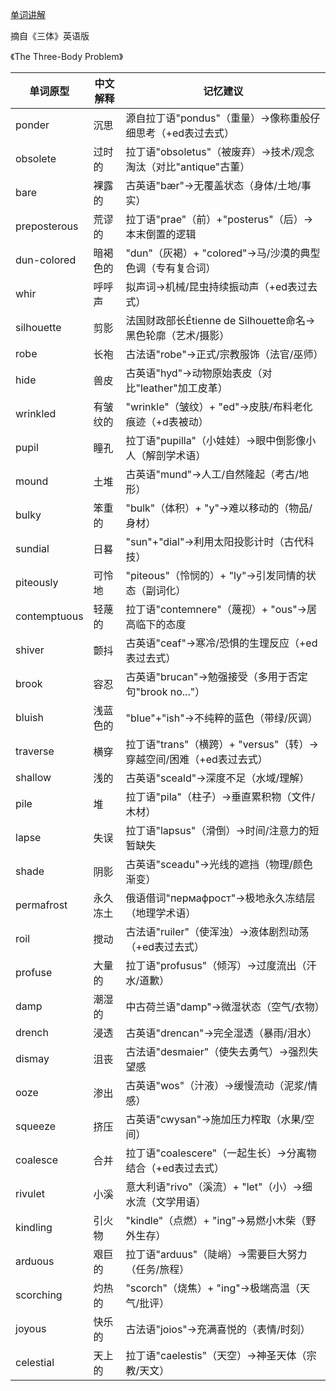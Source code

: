 [单词讲解](https://www.bilibili.com/audio/au4853995?type=1?type=6)

摘自《三体》英语版

《The Three-Body Problem》

| 单词原型        | 中文解释               | 记忆建议                                   |
|---------------|----------------------|------------------------------------------|
| ponder        | 沉思                | 源自拉丁语"pondus"（重量）→像称重般仔细思考（+ed表过去式） |
| obsolete      | 过时的              | 拉丁语"obsoletus"（被废弃）→技术/观念淘汰（对比"antique"古董）|
| bare          | 裸露的              | 古英语"bær"→无覆盖状态（身体/土地/事实）              |
| preposterous  | 荒谬的              | 拉丁语"prae"（前）+"posterus"（后）→本末倒置的逻辑      |
| dun-colored   | 暗褐色的            | "dun"（灰褐）+ "colored"→马/沙漠的典型色调（专有复合词）  |
| whir          | 呼呼声              | 拟声词→机械/昆虫持续振动声（+ed表过去式）               |
| silhouette    | 剪影                | 法国财政部长Étienne de Silhouette命名→黑色轮廓（艺术/摄影）|
| robe          | 长袍                | 古法语"robe"→正式/宗教服饰（法官/巫师）                |
| hide          | 兽皮                | 古英语"hyd"→动物原始表皮（对比"leather"加工皮革）        |
| wrinkled      | 有皱纹的            | "wrinkle"（皱纹）+ "ed"→皮肤/布料老化痕迹（+d表被动）    |
| pupil         | 瞳孔                | 拉丁语"pupilla"（小娃娃）→眼中倒影像小人（解剖学术语）     |
| mound         | 土堆                | 古英语"mund"→人工/自然隆起（考古/地形）                |
| bulky         | 笨重的              | "bulk"（体积）+ "y"→难以移动的（物品/身材）             |
| sundial       | 日晷                | "sun"+"dial"→利用太阳投影计时（古代科技）               |
| piteously     | 可怜地              | "piteous"（怜悯的）+ "ly"→引发同情的状态（副词化）       |
| contemptuous  | 轻蔑的              | 拉丁语"contemnere"（蔑视）+ "ous"→居高临下的态度        |
| shiver        | 颤抖                | 古英语"ceaf"→寒冷/恐惧的生理反应（+ed表过去式）          |
| brook         | 容忍                | 古英语"brucan"→勉强接受（多用于否定句"brook no..."）     |
| bluish        | 浅蓝色的            | "blue"+"ish"→不纯粹的蓝色（带绿/灰调）                 |
| traverse    | 横穿                | 拉丁语"trans"（横跨）+ "versus"（转）→穿越空间/困难（+ed表过去式） |
| shallow     | 浅的                | 古英语"sceald"→深度不足（水域/理解）                 |
| pile        | 堆                 | 拉丁语"pila"（柱子）→垂直累积物（文件/木材）              |
| lapse       | 失误                | 拉丁语"lapsus"（滑倒）→时间/注意力的短暂缺失              |
| shade       | 阴影                | 古英语"sceadu"→光线的遮挡（物理/颜色渐变）               |
| permafrost  | 永久冻土            | 俄语借词"пермафрост"→极地永久冻结层（地理学术语）           |
| roil        | 搅动                | 古法语"ruiler"（使浑浊）→液体剧烈动荡（+ed表过去式）         |
| profuse     | 大量的              | 拉丁语"profusus"（倾泻）→过度流出（汗水/道歉）             |
| damp        | 潮湿的              | 中古荷兰语"damp"→微湿状态（空气/衣物）                  |
| drench      | 浸透                | 古英语"drencan"→完全湿透（暴雨/泪水）                  |
| dismay      | 沮丧                | 古法语"desmaier"（使失去勇气）→强烈失望感                |
| ooze        | 渗出                | 古英语"wos"（汁液）→缓慢流动（泥浆/情感）                |
| squeeze     | 挤压                | 古英语"cwysan"→施加压力榨取（水果/空间）                |
| coalesce    | 合并                | 拉丁语"coalescere"（一起生长）→分离物结合（+ed表过去式）     |
| rivulet     | 小溪                | 意大利语"rivo"（溪流）+ "let"（小）→细水流（文学用语）       |
| kindling    | 引火物              | "kindle"（点燃）+ "ing"→易燃小木柴（野外生存）            |
| arduous     | 艰巨的              | 拉丁语"arduus"（陡峭）→需要巨大努力（任务/旅程）            |
| scorching   | 灼热的              | "scorch"（烧焦）+ "ing"→极端高温（天气/批评）             |
| joyous      | 快乐的              | 古法语"joios"→充满喜悦的（表情/时刻）                   |
| celestial   | 天上的              | 拉丁语"caelestis"（天空）→神圣天体（宗教/天文）            |